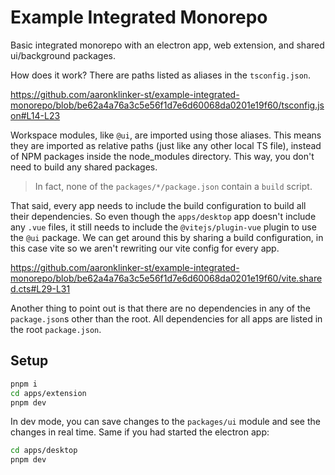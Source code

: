 # Example Integrated Monorepo

Basic integrated monorepo with an electron app, web extension, and shared ui/background packages.

How does it work? There are paths listed as aliases in the `tsconfig.json`.

https://github.com/aaronklinker-st/example-integrated-monorepo/blob/be62a4a76a3c5e56f1d7e6d60068da0201e19f60/tsconfig.json#L14-L23

Workspace modules, like `@ui`, are imported using those aliases. This means they are imported as relative paths (just like any other local TS file), instead of NPM packages inside the node_modules directory. This way, you don't need to build any shared packages.

> In fact, none of the `packages/*/package.json` contain a `build` script.

That said, every app needs to include the build configuration to build all their dependencies. So even though the `apps/desktop` app doesn't include any `.vue` files, it still needs to include the `@vitejs/plugin-vue` plugin to use the `@ui` package. We can get around this by sharing a build configuration, in this case vite so we aren't rewriting our vite config for every app.

https://github.com/aaronklinker-st/example-integrated-monorepo/blob/be62a4a76a3c5e56f1d7e6d60068da0201e19f60/vite.shared.cts#L29-L31

Another thing to point out is that there are no dependencies in any of the `package.json`s other than the root. All dependencies for all apps are listed in the root `package.json`.

## Setup

```sh
pnpm i
cd apps/extension
pnpm dev
```

In dev mode, you can save changes to the `packages/ui` module and see the changes in real time. Same if you had started the electron app:

```sh
cd apps/desktop
pnpm dev
```
